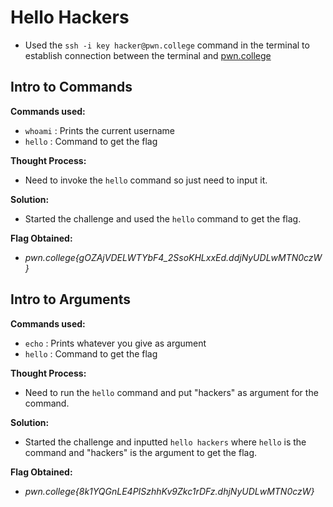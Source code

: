 # Hello Hackers  
- Used the `ssh -i key hacker@pwn.college` command in the terminal to establish connection between the terminal and [pwn.college](https://pwn.college/)

## Intro to Commands

**Commands used:** 
- `whoami` : Prints the current username
- `hello`  : Command to get the flag

**Thought Process:** 
- Need to invoke the `hello` command  so just need to input it. 

**Solution:** 
- Started the challenge and used the `hello` command to get the flag.  

**Flag Obtained:** 
- *pwn.college{gOZAjVDELWTYbF4_2SsoKHLxxEd.ddjNyUDLwMTN0czW}*

## Intro to Arguments  

**Commands used:**
- `echo`   : Prints whatever you give as argument
- `hello`  : Command to get the flag

**Thought Process:**
- Need to run the `hello` command and put "hackers" as argument for the command.  

**Solution:**
- Started the challenge and inputted `hello hackers` where `hello` is the command and "hackers" is the argument to get the flag.  

**Flag Obtained:**
- *pwn.college{8k1YQGnLE4PISzhhKv9Zkc1rDFz.dhjNyUDLwMTN0czW}*
